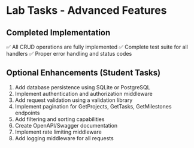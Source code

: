 # Lab Tasks - Advanced Features

## Completed Implementation
✅ All CRUD operations are fully implemented
✅ Complete test suite for all handlers
✅ Proper error handling and status codes

## Optional Enhancements (Student Tasks)
1. Add database persistence using SQLite or PostgreSQL
2. Implement authentication and authorization middleware
3. Add request validation using a validation library
4. Implement pagination for GetProjects, GetTasks, GetMilestones endpoints
5. Add filtering and sorting capabilities
6. Create OpenAPI/Swagger documentation
7. Implement rate limiting middleware
8. Add logging middleware for all requests
